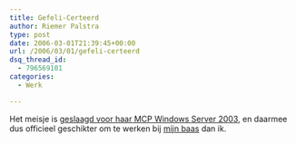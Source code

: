 ```yaml
---
title: Gefeli-Certeerd
author: Riemer Palstra
type: post
date: 2006-03-01T21:39:45+00:00
url: /2006/03/01/gefeli-certeerd
dsq_thread_id:
  - 796569101
categories:
  - Werk

---
```

Het meisje is [geslaagd voor haar MCP Windows Server 2003][1], en daarmee dus officieel geschikter om te werken bij [mijn baas][2] dan ik.

 [1]: http://www.distels.com/weblog/?p=116
 [2]: http://www.is.nl/